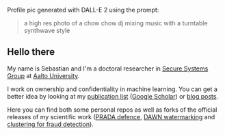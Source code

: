 Profile pic generated with DALL-E 2 using the prompt:
> a high res photo of a chow chow dj mixing music with a turntable synthwave style

## Hello there

My name is Sebastian and I'm a doctoral researcher in
[Secure Systems Group](https://ssg.aalto.fi) at [Aalto University](https://www.aalto.fi/en).

I work on ownership and confidentiality in machine learning. You can get a better idea by looking at my [publication list](https://sebszyller.com/publications) ([Google Scholar](https://scholar.google.com/citations?user=wuwZNVYAAAAJ&hl=en)) or [blog posts](https://sebszyller.com/blog).

Here you can find both some personal repos as well as forks of the official releases of my scientific work ([PRADA defence](https://github.com/sebszyller/prada-protecting-against-dnn-model-stealing-attacks), [DAWN watermarking](https://github.com/sebszyller/dawn-dynamic-adversarial-watermarking-of-neural-networks) and [clustering for fraud detection](https://github.com/sebszyller/recagglo)).
